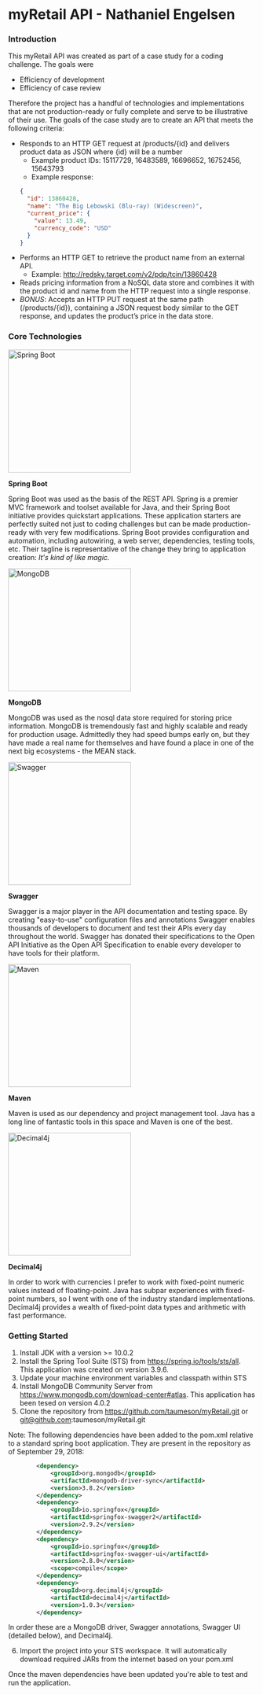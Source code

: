 # myRetail API - Nathaniel Engelsen
### Introduction
This myRetail API was created as part of a case study for a coding challenge. The goals were 

* Efficiency of development
* Efficiency of case review

Therefore the project has a handful of technologies and implementations that are not production-ready or fully complete and serve to be illustrative of their use. The goals of the case study are to create an API that meets the following criteria:

*	Responds to an HTTP GET request at /products/{id} and delivers product data as JSON where {id} will be a number
    *	Example product IDs: 15117729, 16483589, 16696652, 16752456, 15643793
    *	Example response: 
    ```json
    {
      "id": 13860428,
      "name": "The Big Lebowski (Blu-ray) (Widescreen)",
      "current_price": {
        "value": 13.49,
        "currency_code": "USD"
      }
    }
    ```
*	Performs an HTTP GET to retrieve the product name from an external API.
    * Example: http://redsky.target.com/v2/pdp/tcin/13860428
*	Reads pricing information from a NoSQL data store and combines it with the product id and name from the HTTP request into a single response.
*	*BONUS*: Accepts an HTTP PUT request at the same path (/products/{id}), containing a JSON request body similar to the GET response, and updates the product’s price in the data store.

### Core Technologies
<img src="https://spring.io/img/spring-by-pivotal-9066b55828deb3c10e27e609af322c40.png" alt="Spring Boot" width="250px" />

**Spring Boot**

Spring Boot was used as the basis of the REST API.  Spring is a premier MVC framework and toolset available for Java, and their Spring Boot initiative provides quickstart applications.  These application starters are perfectly suited not just to coding challenges but can be made production-ready with very few modifications. Spring Boot provides configuration and automation, including autowiring, a web server, dependencies, testing tools, etc.  Their tagline is representative of the change they bring to application creation: *It's kind of like magic.*

<img src="https://webassets.mongodb.com/_com_assets/cms/MongoDB-Logo-5c3a7405a85675366beb3a5ec4c032348c390b3f142f5e6dddf1d78e2df5cb5c.png" alt="MongoDB" width="250px" />

**MongoDB**

MongoDB was used as the nosql data store required for storing price information. MongoDB is tremendously fast and highly scalable and ready for production usage.  Admittedly they had speed bumps early on, but they have made a real name for themselves and have found a place in one of the next big ecosystems - the MEAN stack.

<img src="https://swagger.io/swagger/media/assets/images/swagger_logo.svg" alt="Swagger" width="250px" />

**Swagger**

Swagger is a major player in the API documentation and testing space.  By creating "easy-to-use" configuration files and annotations Swagger enables thousands of developers to document and test their APIs every day throughout the world. Swagger has donated their specifications to the Open API Initiative as the Open API Specification to enable every developer to have tools for their platform.

<img src="https://maven.apache.org/images/maven-logo-black-on-white.png" alt="Maven" width="250px" />

**Maven**

Maven is used as our dependency and project management tool. Java has a long line of fantastic tools in this space and Maven is one of the best.

<img src="http://decimal4j.org/img/d4j-perf-overview.png" alt="Decimal4j" width="250px" />

**Decimal4j**

In order to work with currencies I prefer to work with fixed-point numeric values instead of floating-point. Java has subpar experiences with fixed-point numbers, so I went with one of the industry standard implementations. Decimal4j provides a wealth of fixed-point data types and arithmetic with fast performance. 

### Getting Started
1. Install JDK with a version >= 10.0.2
2. Install the Spring Tool Suite (STS) from https://spring.io/tools/sts/all. This application was created on version 3.9.6.
3. Update your machine environment variables and classpath within STS
4. Install MongoDB Community Server from https://www.mongodb.com/download-center#atlas. This application has been tesed on version 4.0.2
5. Clone the repository from https://github.com/taumeson/myRetail.git or git@github.com:taumeson/myRetail.git

Note: The following dependencies have been added to the pom.xml relative to a standard spring boot application. They are present in the repository as of September 29, 2018:
```xml
		<dependency>
		    <groupId>org.mongodb</groupId>
		    <artifactId>mongodb-driver-sync</artifactId>
		    <version>3.8.2</version>
		</dependency>
		<dependency>
		    <groupId>io.springfox</groupId>
		    <artifactId>springfox-swagger2</artifactId>
		    <version>2.9.2</version>
		</dependency>
		<dependency>
		    <groupId>io.springfox</groupId>
		    <artifactId>springfox-swagger-ui</artifactId>
		    <version>2.8.0</version>
		    <scope>compile</scope>
		</dependency>
		<dependency>
		    <groupId>org.decimal4j</groupId>
		    <artifactId>decimal4j</artifactId>
		    <version>1.0.3</version>
		</dependency>
```

In order these are a MongoDB driver, Swagger annotations, Swagger UI (detailed below), and Decimal4j.

6. Import the project into your STS workspace. It will automatically download required JARs from the internet based on your pom.xml

Once the maven dependencies have been updated you're able to test and run the application.
